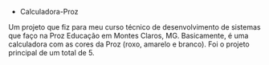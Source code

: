 - Calculadora-Proz

Um projeto que fiz para meu curso técnico de desenvolvimento de sistemas que faço na Proz Educação em Montes Claros, MG.
Basicamente, é uma calculadora com as cores da Proz (roxo, amarelo e branco). Foi o projeto principal de um total de 5.
  
